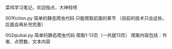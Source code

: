 菜鸡学习笔记，欢迎指点，大神轻喷


001fiction.py
简单的静态爬虫代码
只能爬取前面的章节
（目前的技术只会这些，后面会再补充完善）

002qiubai.py
简单的静态爬虫代码
爬取1-13页（一共就13页）
爬取内容包括：作者、点赞数、文本内容
